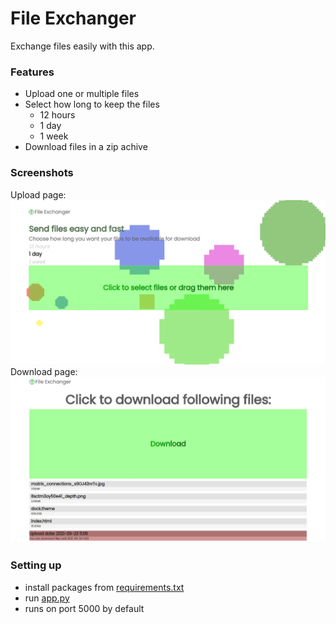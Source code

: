 # File Exchanger
Exchange files easily with this app. 
### Features
* Upload one or multiple files
* Select how long to keep the files
  * 12 hours
  * 1 day
  * 1 week
* Download files in a zip achive
### Screenshots

Upload page:
![Upload Page](/screenshots/showcase_1.png)
Download page:
![Download Page](/screenshots/showcase_2.png)

### Setting up
* install packages from [requirements.txt](requirements.txt)
* run [app.py](app.py)
* runs on port 5000 by default

